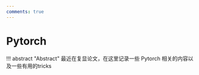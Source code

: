 ```yaml
---
comments: true
---
```


# Pytorch

!!! abstract "Abstract"
    最近在复显论文，在这里记录一些 Pytorch 相关的内容以及一些有用的tricks
